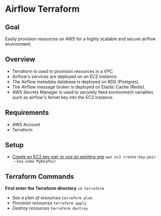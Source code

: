 # Airflow Terraform

## Goal

Easily provision resources on AWS for a highly scalable and secure airflow environment.

## Overview

- Terraform is used to provision resources in a VPC.
- Airflow's services are deployed on an EC2 instance.
- The Airflow metadata database is deployed on RDS (Postgres).
- The Airflow message broker is deployed on Elastic Cache (Redis).
- AWS Secrets Manager is used to securely feed environment variables such as airflow's fernet key into the EC2 instance.

## Requirements

- AWS Account
- Terraform

## Setup

- [Create an EC2 key pair or use an existing one](https://docs.aws.amazon.com/cli/latest/reference/ec2/create-key-pair.html)
  `aws ec2 create-key-pair --key-name MyKeyPair`

## Terraform Commands

**First enter the Terraform directory** `cd terraform`

- _See a plan of resources_ `terraform plan`
- _Provision resources_ `terraform apply`
- _Destroy resources_ `terraform destroy`
